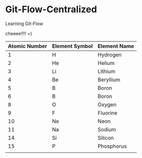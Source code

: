 # Git-Flow-Centralized
Learning Git-Flow


cheeee!!!! =)



| Atomic Number | Element Symbol | Element Name |
|---------------|----------------|--------------|
| 1             | H              | Hydrogen     |
| 2             | He             | Helium       |
| 3             | Li             | Lithium      |
| 4             | Be             | Beryllium    |
| 5             | B              | Boron        |
| 6             | B              | Boron        |
| 8             | O              | Oxygen       |
| 9             | F              | Fluorine     |
| 10            | Ne             | Neon         |
| 11            | Na             | Sodium       |
| 14            | Si             | Silicon      |
| 15            | P              | Phosphorus   |
|               |
